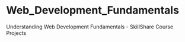 # Web_Development_Fundamentals
Understanding Web Development Fundamentals - SkillShare Course Projects
